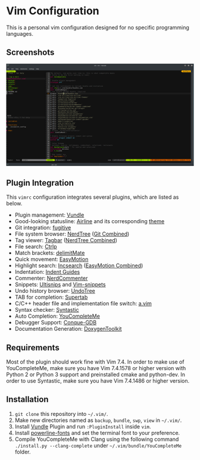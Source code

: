 Vim Configuration
=================

This is a personal vim configuration designed for no specific programming languages.

Screenshots
-----------

![Screenshot](/screenshots/normal.png)

Plugin Integration
------------------

This `vimrc` configuration integrates several plugins, which are listed as below.

* Plugin management: [Vundle](https://github.com/VundleVim/Vundle.vim)
* Good-looking statusline: [Airline](https://github.com/vim-airline/vim-airline) and its corresponding [theme](https://github.com/vim-airline/vim-airline-themes)
* Git integration: [fugitive](https://github.com/tpope/vim-fugitive)
* File system browser: [NerdTree](https://github.com/scrooloose/nerdtree) ([Git Combined](https://github.com/Xuyuanp/nerdtree-git-plugin))
* Tag viewer: [Tagbar](https://github.com/majutsushi/tagbar) ([NerdTree Combined](https://github.com/pseewald/nerdtree-tagbar-combined))
* File search: [Ctrlp](https://github.com/ctrlpvim/ctrlp.vim)
* Match brackets: [delimitMate](https://github.com/Raimondi/delimitMate)
* Quick movement: [EasyMotion](https://github.com/easymotion/vim-easymotion)
* Highlight search: [Incsearch](https://github.com/haya14busa/incsearch.vim) ([EasyMotion Combined](https://github.com/haya14busa/incsearch-easymotion.vim))
* Indentation: [Indent Guides](https://github.com/nathanaelkane/vim-indent-guides)
* Commenter: [NerdCommenter](https://github.com/scrooloose/nerdcommenter)
* Snippets: [Ultisnips](https://github.com/SirVer/ultisnips) and [Vim-snippets](https://github.com/honza/vim-snippets)
* Undo history browser: [UndoTree](https://github.com/mbbill/undotree)
* TAB for completion: [Supertab](https://github.com/ervandew/supertab)
* C/C++ header file and implementation file switch: [a.vim](https://github.com/vim-scripts/a.vim)
* Syntax checker: [Syntastic](https://github.com/scrooloose/syntastic)
* Auto Completion: [YouCompleteMe](https://github.com/Valloric/YouCompleteMe)
* Debugger Support: [Conque-GDB](https://github.com/vim-scripts/Conque-GDB)
* Documentation Generation: [DoxygenToolkit](https://github.com/vim-scripts/DoxygenToolkit.vim)

Requirements
------------

Most of the plugin should work fine with Vim 7.4. In order to make use of YouCompleteMe,
make sure you have Vim 7.4.1578 or higher version with Python 2 or Python 3 support and 
preinstalled cmake and python-dev. In order to use Syntastic, make sure you have Vim 7.4.1486
or higher version.

Installation
------------

1. `git clone` this repository into `~/.vim/`.
2. Make new directories named as `backup`, `bundle`, `swp`, `view` in `~/.vim/`.
3. Install [Vundle](https://github.com/VundleVim/Vundle.vim) Plugin and run `:PluginInstall` inside `vim`.
4. Install [powerline-fonts](https://github.com/powerline/fonts) and set the terminal font to your preference.
5. Compile YouCompleteMe with Clang using the following command `./install.py --clang-complete` under `~/.vim/bundle/YouCompleteMe` folder.
